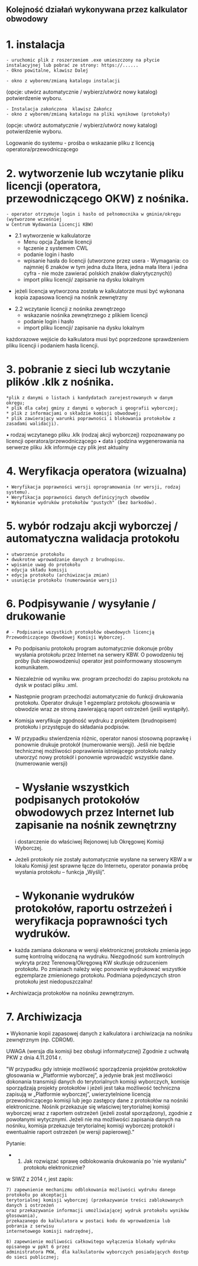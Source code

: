 ## Kolejność działań wykonywana przez kalkulator obwodowy

# 1. instalacja
	- uruchomic plik z roszerzeniem .exe umieszczony na płycie instalacyjnej lub pobrać ze strony: https://......
	- Okno powitalne, klawisz Dalej

	- okno z wyborem/zmianą katalogu instalacji 
(opcje: utwórz automatycznie / wybierz/utwórz nowy  katalog) 
potwierdzenie wyboru.

	- Instalacja zakończona  klawisz Zakończ
	- okno z wyborem/zmianą katalogu na pliki wynikowe (protokoły) 
(opcje: utwórz automatycznie / wybierz/utwórz nowy  katalog) 
potwierdzenie wyboru.

Logowanie do systemu - prośba o wskazanie pliku z licencją operatora/przewodniczącego

# 2. wytworzenie lub wczytanie pliku licencji (operatora, przewodniczącego OKW) z nośnika.
	- operator otrzymuje login i hasło od pełnomocnika w gminie/okręgu (wytworzone wcześniej
	w Centrum Wydawania Licencji KBW)

* 2.1 wytworzenie w kalkulatorze
	- Menu opcja Żądanie licencji
	- łączenie z systemem CWL
	- podanie login i hasło
	- wpisanie hasła do licencji (utworzone przez usera - Wymagania: co najmniej 6 znaków w tym jedna duża litera,
	jedna mała litera i jedna cyfra - nie może zawierać polskich znaków diakrytycznych))
	- import pliku licencji/ zapisanie na dysku lokalnym

- jeżeli licencja wytworzona została w kalkulatorze musi być wykonana kopia zapasowa licencji na nośnik zewnętrzny

* 2.2 wczytanie licencji z nośnika zewnętrzego
	- wskazanie nośnika zewnętrznego z plikiem licencji
	- podanie login i hasło
	- import pliku licencji/ zapisanie na dysku lokalnym

każdorazowe wejście do kalkulatora musi być poprzedzone sprawdzeniem pliku licencji i podaniem hasła licencji.
		
# 3. pobranie z sieci lub wczytanie plików .klk z nośnika.
	*plik z danymi o listach i kandydatach zarejestrowanych w danym okręgu;
	* plik dla całej gminy z danymi o wyborach i geografii wyborczej;
	* plik z informacjami o składzie komisji obwodowej;
	* plik zawierający warunki poprawności i blokowania protokołów z zasadami walidacji).
• rodzaj wczytanego pliku .klk (rodzaj akcji wyborczej) rozpoznawany po licencji operatora/przewodniczącego 
• data i godzina wygenerowania na serwerze pliku .klk informuje czy plik jest aktualny

# 4. Weryfikacja operatora (wizualna)
	• Weryfikacja poprawności wersji oprogramowania (nr wersji, rodzaj systemu).
	• Weryfikacja poprawności danych definicyjnych obwodów
	• Wykonanie wydruków protokołów "pustych" (bez barkodów).

# 5. wybór rodzaju akcji wyborczej / automatyczna walidacja protokołu
	• utworzenie protokołu
	• dwukrotne wprowadzanie danych z brudnopisu.
	• wpisanie uwag do protokołu
	• edycja składu komisji
	• edycja protokołu (archiwizacja zmian)
	• usunięcie protokołu (numerowanie wersji)

# 6. Podpisywanie / wysyłanie / drukowanie


	# - Podpisanie wszystkich protokołów obwodowych licencją Przewodniczącego Obwodowej Komisji Wyborczej.

* Po podpisaniu protokołu program automatycznie dokonuje próby wysłania protokołu przez
Internet na serwery KBW. O powodzeniu tej próby (lub niepowodzeniu) operator jest poinformowany stosownym komunikatem.

* Niezależnie od wyniku ww. program przechodzi do zapisu protokołu na dysk w postaci pliku
.xml.

* Następnie program przechodzi automatycznie do funkcji drukowania protokołu. Operator drukuje 
1 egzemplarz protokołu głosowania w obwodzie wraz ze stroną zawierającą raport ostrzeżeń (jeśli wystąpiły).

* Komisja weryfikuje zgodność wydruku z projektem (brudnopisem) protokołu i przystępuje do
składania podpisów.

* W przypadku stwierdzenia różnic, operator nanosi stosowną poprawkę i ponownie drukuje protokół (numerowanie wersji).
Jeśli nie będzie technicznej możliwości poprawienia istniejącego protokołu należy utworzyć nowy protokół
i ponownie wprowadzić wszystkie dane.(numerowanie wersji)

	# - Wysłanie wszystkich podpisanych protokołów obwodowych przez Internet lub zapisanie na nośnik zewnętrzny
	i dostarczenie do właściwej Rejonowej lub Okręgowej Komisji Wyborczej.

* Jeżeli protokoły nie zostały automatycznie wysłane na serwery KBW a w lokalu Komisji jest sprawne łącze
do Internetu, operator ponawia próbę wysłania protokołu – funkcja „Wyślij”.
	
	# - Wykonanie wydruków protokołów, raportu ostrzeżeń i weryfikacja poprawności tych wydruków.

* każda zamiana dokonana w wersji elektronicznej protokołu zmienia jego sumę kontrolną widoczną na wydruku.
Niezgodność sum kontrolnych wykryta przez Terenową/Okręgową KW skutkuje odrzuceniem protokołu.
Po zmianach należy więc ponownie wydrukować wszystkie egzemplarze zmienionego protokołu.
Podmiana pojedynczych stron protokołu jest niedopuszczalna!

• Archiwizacja protokołów na nośniku zewnętrznym.

# 7. Archiwizacja
• Wykonanie kopii zapasowej danych z kalkulatora i archiwizacja na nośniku zewnętrznym (np. CDROM). 

UWAGA
(wersja dla komisji bez obsługi informatycznej)
Zgodnie z uchwałą PKW z dnia 4.11.2014 r.

"W przypadku gdy istnieje możliwość sporządzenia projektów protokołów głosowania w „Platformie wyborczej”,
a jedynie brak jest możliwości dokonania transmisji danych do terytorialnych komisji wyborczych, 
komisje sporządzają projekty protokołów i jeżeli jest taka możliwość techniczna zapisują 
w „Platformie wyborczej”, uwierzytelnione licencją przewodniczącego komisji lub jego zastępcy dane 
z protokołów na nośniki elektroniczne. Nośnik przekazuje się właściwej terytorialnej komisji wyborczej 
wraz z raportem ostrzeżeń (jeżeli został sporządzony), zgodnie z powołanymi wytycznymi.
Jeżeli nie ma możliwości zapisania danych na nośniku, komisja przekazuje terytorialnej
komisji wyborczej protokół i ewentualnie raport ostrzeżeń (w wersji papierowej)."

Pytanie:
* 1. Jak rozwiązać sprawę odblokowania drukowania po 'nie wysłaniu" protokołu elektronicznie?

w SIWZ z 2014 r, jest zapis:

	7) zapewnienie mechanizmu odblokowania możliwości wydruku danego protokołu po akceptacji 
	terytorialnej komisji wyborczej (przekazywanie treści zablokowanych danych i ostrzeżeń
	oraz przekazywanie informacji umożliwiającej wydruk protokołu wyników głosowania), 
	przekazanego do kalkulatora w postaci kodu do wprowadzenia lub pobrania z serwisu 
	internetowego komisji nadrzędnej,

	8) zapewnienie możliwości całkowitego wyłączenia blokady wydruku opisanego w ppkt 6 przez 
	administratora PKW,  dla kalkulatorów wyborczych posiadających dostęp do sieci publicznej;
